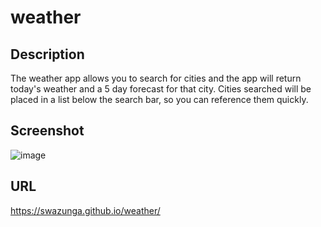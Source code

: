 # weather

## Description

The weather app allows you to search for cities and the app will return today's weather and a 5 day forecast for that city. Cities searched will be placed in a list below the search bar, so you can reference them quickly.

## Screenshot

![image](https://user-images.githubusercontent.com/98709219/157316553-30528eac-a18a-4615-84b9-eb2b25ef2252.png)

## URL

https://swazunga.github.io/weather/
